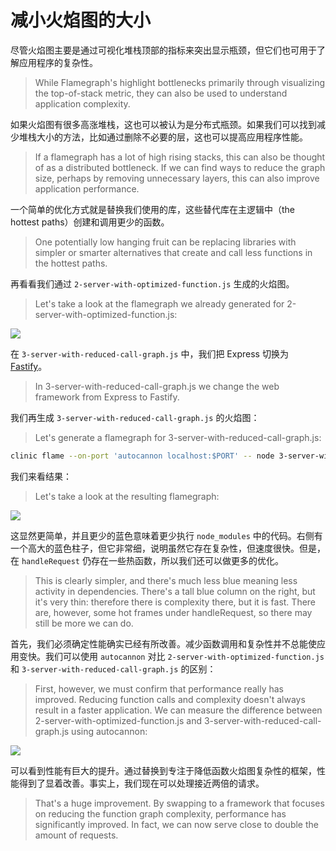 # 减小火焰图的大小

尽管火焰图主要是通过可视化堆栈顶部的指标来突出显示瓶颈，但它们也可用于了解应用程序的复杂性。
> While Flamegraph's highlight bottlenecks primarily through visualizing the top-of-stack metric, they can also be used to understand application complexity.

如果火焰图有很多高涨堆栈，这也可以被认为是分布式瓶颈。如果我们可以找到减少堆栈大小的方法，比如通过删除不必要的层，这也可以提高应用程序性能。
> If a flamegraph has a lot of high rising stacks, this can also be thought of as a distributed bottleneck. If we can find ways to reduce the graph size, perhaps by removing unnecessary layers, this can also improve application performance.

一个简单的优化方式就是替换我们使用的库，这些替代库在主逻辑中（the hottest paths）创建和调用更少的函数。
> One potentially low hanging fruit can be replacing libraries with simpler or smarter alternatives that create and call less functions in the hottest paths. 

再看看我们通过 `2-server-with-optimized-function.js` 生成的火焰图。
> Let's take a look at the flamegraph we already generated for 2-server-with-optimized-function.js:

![](https://clinicjs.org/static/de4a5813f3c6b55a8713462e117d7a7c/65be2/06-A.png)

在 `3-server-with-reduced-call-graph.js` 中，我们把 Express 切换为 [Fastify](https://www.fastify.io/)。
> In 3-server-with-reduced-call-graph.js we change the web framework from Express to Fastify.

我们再生成 `3-server-with-reduced-call-graph.js` 的火焰图：
> Let's generate a flamegraph for 3-server-with-reduced-call-graph.js:

```bash
clinic flame --on-port 'autocannon localhost:$PORT' -- node 3-server-with-reduced-call-graph.js
```

我们来看结果：
> Let's take a look at the resulting flamegraph:

![](https://clinicjs.org/static/d81062495d5e738b07588125894b8263/65be2/07-A.png)

这显然更简单，并且更少的蓝色意味着更少执行 `node_modules` 中的代码。右侧有一个高大的蓝色柱子，但它非常细，说明虽然它存在复杂性，但速度很快。但是，在 `handleRequest` 仍存在一些热函数，所以我们还可以做更多的优化。
> This is clearly simpler, and there's much less blue meaning less activity in dependencies. There's a tall blue column on the right, but it's very thin: therefore there is complexity there, but it is fast. There are, however, some hot frames under handleRequest, so there may still be more we can do.

首先，我们必须确定性能确实已经有所改善。减少函数调用和复杂性并不总能使应用变快。我们可以使用 `autocannon` 对比 `2-server-with-optimized-function.js` 和 `3-server-with-reduced-call-graph.js` 的区别：
> First, however, we must confirm that performance really has improved. Reducing function calls and complexity doesn't always result in a faster application. We can measure the difference between 2-server-with-optimized-function.js and 3-server-with-reduced-call-graph.js using autocannon:

![](https://clinicjs.org/static/ebc8088576d457c97993adb80c628050/6b9e0/07-B.png)

可以看到性能有巨大的提升。通过替换到专注于降低函数火焰图复杂性的框架，性能得到了显着改善。事实上，我们现在可以处理接近两倍的请求。
> That's a huge improvement. By swapping to a framework that focuses on reducing the function graph complexity, performance has significantly improved. In fact, we can now serve close to double the amount of requests.